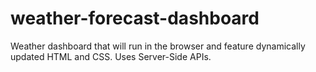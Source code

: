 # weather-forecast-dashboard
Weather dashboard that will run in the browser and feature dynamically updated HTML and CSS. Uses Server-Side APIs.
